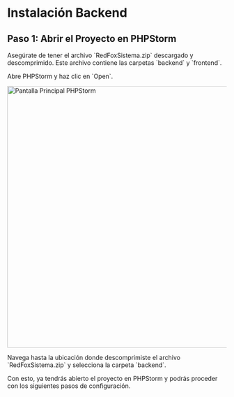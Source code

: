 # Instalación Backend

## Paso 1: Abrir el Proyecto en PHPStorm

<procedure title="Abrir el Proyecto en PHPStorm" id="abrir-proyecto-phpstorm">
<step>
    <p>Asegúrate de tener el archivo `RedFoxSistema.zip` descargado y descomprimido. Este archivo contiene las carpetas `backend` y `frontend`.</p>
</step>
<step>
    <p>Abre PHPStorm y haz clic en `Open`.</p>
    <img src="pantallaprincipalphpstorm.png" alt="Pantalla Principal PHPStorm" width="600"/>
</step>
<step>
    <p>Navega hasta la ubicación donde descomprimiste el archivo `RedFoxSistema.zip` y selecciona la carpeta `backend`.</p>
</step>
</procedure>

Con esto, ya tendrás abierto el proyecto en PHPStorm y podrás proceder con los siguientes pasos de configuración.